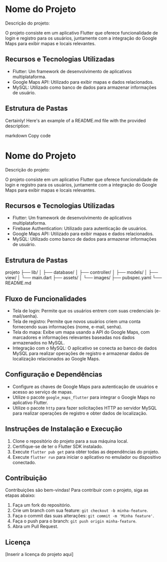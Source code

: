 # Nome do Projeto

Descrição do projeto:

O projeto consiste em um aplicativo Flutter que oferece funcionalidade de login e registro para os usuários, juntamente com a integração do Google Maps para exibir mapas e locais relevantes.

## Recursos e Tecnologias Utilizadas

- Flutter: Um framework de desenvolvimento de aplicativos multiplataforma.
- Google Maps API: Utilizado para exibir mapas e dados relacionados.
- MySQL: Utilizado como banco de dados para armazenar informações de usuário.

## Estrutura de Pastas


Certainly! Here's an example of a README.md file with the provided description:

markdown
Copy code
# Nome do Projeto

Descrição do projeto:

O projeto consiste em um aplicativo Flutter que oferece funcionalidade de login e registro para os usuários, juntamente com a integração do Google Maps para exibir mapas e locais relevantes.

## Recursos e Tecnologias Utilizadas

- Flutter: Um framework de desenvolvimento de aplicativos multiplataforma.
- Firebase Authentication: Utilizado para autenticação de usuários.
- Google Maps API: Utilizado para exibir mapas e dados relacionados.
- MySQL: Utilizado como banco de dados para armazenar informações de usuário.

## Estrutura de Pastas

projeto
├── lib/
│ ├── database/
│ ├── controller/
│ ├── models/
│ ├── view/
│ └── main.dart
├── assets/
│    └── images/
├── pubspec.yaml
└── README.md


## Fluxo de Funcionalidades

- Tela de login: Permite que os usuários entrem com suas credenciais (e-mail/senha).
- Tela de registro: Permite que novos usuários criem uma conta fornecendo suas informações (nome, e-mail, senha).
- Tela do mapa: Exibe um mapa usando a API do Google Maps, com marcadores e informações relevantes baseadas nos dados armazenados no MySQL.
- Integração com o MySQL: O aplicativo se conecta ao banco de dados MySQL para realizar operações de registro e armazenar dados de localização relacionados ao Google Maps.

## Configuração e Dependências

- Configure as chaves de Google Maps para autenticação de usuários e acesso ao serviço de mapas.
- Utilize o pacote `google_maps_flutter` para integrar o Google Maps no aplicativo Flutter.
- Utilize o pacote `http` para fazer solicitações HTTP ao servidor MySQL para realizar operações de registro e obter dados de localização.

## Instruções de Instalação e Execução

1. Clone o repositório do projeto para a sua máquina local.
2. Certifique-se de ter o Flutter SDK instalado.
3. Execute `flutter pub get` para obter todas as dependências do projeto.
4. Execute `flutter run` para iniciar o aplicativo no emulador ou dispositivo conectado.

## Contribuição

Contribuições são bem-vindas! Para contribuir com o projeto, siga as etapas abaixo:

1. Faça um fork do repositório.
2. Crie um branch com sua feature: `git checkout -b minha-feature`.
3. Faça o commit das suas alterações: `git commit -m 'Minha feature'`.
4. Faça o push para o branch: `git push origin minha-feature`.
5. Abra um Pull Request.

## Licença

[Inserir a licença do projeto aqui]

